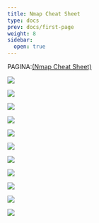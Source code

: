 ```yaml
---
title: Nmap Cheat Sheet
type: docs
prev: docs/first-page
weight: 8
sidebar:
  open: true
---
```


PAGINA:[(Nmap Cheat Sheet)](https://securitytrails.com/blog/nmap-cheat-sheet)

![](/images/red_team/linux/nmap/20241015125158.png)

![](/images/red_team/linux/nmap/nmap-cheat-sheet0.png)

![](/images/red_team/linux/nmap/nmap-cheat-sheet1.png)

![](/images/red_team/linux/nmap/nmap-cheat-sheet2.png)

![](/images/red_team/linux/nmap/nmap-cheat-sheet3.png)

![](/images/red_team/linux/nmap/nmap-cheat-sheet4.png)

![](/images/red_team/linux/nmap/nmap-cheat-sheet5.png)

![](/images/red_team/linux/nmap/nmap-cheat-sheet6.png)

![](/images/red_team/linux/nmap/nmap-cheat-sheet7.png)

![](/images/red_team/linux/nmap/nmap-cheat-sheet8.png)

![](/images/red_team/linux/nmap/nmap-cheat-sheet9.png)
